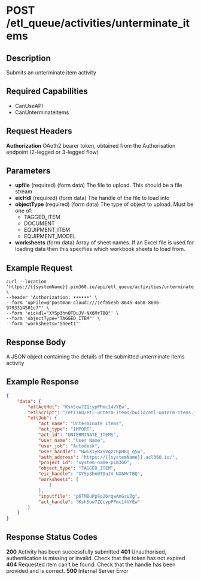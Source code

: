 # POST /etl_queue/activities/unterminate_items

## Description
Submits an unterminate item activity

## Required Capabilities
* CanUseAPI
* CanUnterminateItems
## Request Headers

**Authorization** OAuth2 bearer token, obtained from the Authorisation endpoint (2-legged or 3-legged flow)

## Parameters
* **upfile** (required) (form data) The file to upload. This should be a file stream
* **eicHdl** (required) (form data) The handle of the file to load into
* **objectType** (required) (form data) The type of object to upload. Must be one of:
    * TAGGED_ITEM
    * DOCUMENT
    * EQUIPMENT_ITEM
    * EQUIPMENT_MODEL
* **worksheets** (form data) Array of sheet names. If an Excel file is used for loading data then this specifies which workbook sheets to load from.

## Example Request
```
curl --location 'https://{{systemName}}.pim360.io/api/etl_queue/activities/unterminate_items' \
--header 'Authorization: ••••••' \
--form 'upFile=@"postman-cloud:///1ef55e5b-8645-46b0-8606-9793314501c7"' \
--form 'eicHdl="XYSp3hn0TDuJV-NX6MrTBQ"' \
--form 'objectType="TAGGED_ITEM"' \
--form 'worksheets="Sheet1"'
```

## Response Body
A JSON object containing the details of the submitted unterminate items activity

## Example Response
```JSON
{
    "data": {
        "etlActHdl": "Ksh5ow7ZQcypPPmc14VYEw",
        "etlScript": "/etl360/etl-unterm-items/build/etl-unterm-items.js",
        "etlJob": {
            "act_name": "Unterminate items",
            "act_type": "IMPORT",
            "act_id": "UNTERMINATE_ITEMS",
            "user_name": "User Name",
            "user_job": "Autodesk",
            "user_handle": "HwiX1yRxSVqzzGpHRg_q5w",
            "auth_address": "https://{{systemName}}.acl360.io/",
            "project_id": "system-name-pim360",
            "object_type": "TAGGED_ITEM",
            "eic_handle": "XYSp3hn0TDuJV-NX6MrTBQ",
            "worksheets": [
                1
            ],
            "inputfile": "p6TMBuPpSo26rqwAnGrUZg",
            "act_handle": "Ksh5ow7ZQcypPPmc14VYEw"
        }
    }
}
```

## Response Status Codes
**200** Activity has been successfully submitted
**401** Unauthorised, authentication is missing or invalid. Check that the token has not expired
**404** Requested item can't be found. Check that the handle has been provided and is correct.
**500** Internal Server Error


